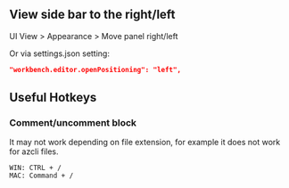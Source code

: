 ## View side bar to the right/left

UI View > Appearance > Move panel right/left

Or via settings.json setting:
```Json
"workbench.editor.openPositioning": "left",
```

## Useful Hotkeys

### Comment/uncomment block

It may not work depending on file extension, for example it does not work for azcli files.

```
WIN: CTRL + /
MAC: Command + /
```
